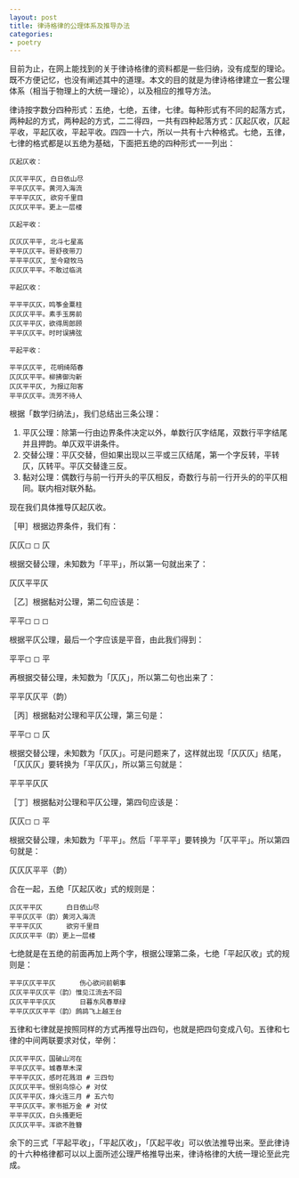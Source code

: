 ```yaml
---
layout: post
title: 律诗格律的公理体系及推导办法
categories:
- poetry
---
```


目前为止，在网上能找到的关于律诗格律的资料都是一些归纳，没有成型的理论。既不方便记忆，也没有阐述其中的道理。本文的目的就是为律诗格律建立一套公理体系（相当于物理上的大统一理论），以及相应的推导方法。  

律诗按字数分四种形式：五绝，七绝，五律，七律。每种形式有不同的起落方式，两种起的方式，两种起的方式，二二得四，一共有四种起落方式：仄起仄收，仄起平收，平起仄收，平起平收。四四一十六，所以一共有十六种格式。七绝，五律，七律的格式都是以五绝为基础，下面把五绝的四种形式一一列出：  

    仄起仄收：  

    仄仄平平仄, 白日依山尽  
    平平仄仄平。黄河入海流  
    平平平仄仄, 欲穷千里目  
    仄仄仄平平。更上一层楼  

    仄起平收：  

    仄仄仄平平, 北斗七星高  
    平平仄仄平。哥舒夜带刀  
    平平平仄仄, 至今窥牧马  
    仄仄仄平平。不敢过临洮  

    平起仄收：  

    平平平仄仄，鸣筝金粟柱  
    仄仄仄平平。素手玉房前  
    仄仄平平仄，欲得周郎顾  
    平平仄仄平。时时误拂弦  

    平起平收：  

    平平仄仄平, 花明绮陌春  
    仄仄仄平平。柳拂御沟新  
    仄仄平平仄, 为报辽阳客  
    平平仄仄平。流芳不待人  

根据「数学归纳法」，我们总结出三条公理：  

1. 平仄公理：除第一行由边界条件决定以外，单数行仄字结尾，双数行平字结尾并且押韵。单仄双平讲条件。  
2. 交替公理：平仄交替，但如果出现以三平或三仄结尾，第一个字反转，平转仄，仄转平。平仄交替逢三反。  
3. 黏对公理：偶数行与前一行开头的平仄相反，奇数行与前一行开头的的平仄相同。联内相对联外黏。  

现在我们具体推导仄起仄收。  

［甲］根据边界条件，我们有：  

仄仄◻︎ ◻︎ 仄  

根据交替公理，未知数为「平平」，所以第一句就出来了：  

仄仄平平仄  

［乙］根据黏对公理，第二句应该是：  

平平◻︎ ◻︎ ◻︎  

根据平仄公理，最后一个字应该是平音，由此我们得到：  

平平◻︎ ◻︎ 平  

再根据交替公理，未知数为「仄仄」，所以第二句也出来了：  

平平仄仄平（韵）  

［丙］根据黏对公理和平仄公理，第三句是：  

平平◻︎ ◻︎ 仄  

根据交替公理，未知数为「仄仄」。可是问题来了，这样就出现「仄仄仄」结尾，「仄仄仄」要转换为「平仄仄」，所以第三句就是：  

平平平仄仄  

［丁］根据黏对公理和平仄公理，第四句应该是：  

仄仄◻︎ ◻︎ 平  

根据交替公理，未知数为「平平」。然后「平平平」要转换为「仄平平」。所以第四句就是：  

仄仄仄平平（韵）  

合在一起，五绝「仄起仄收」式的规则是：  

    仄仄平平仄      白日依山尽  
    平平仄仄平（韵）黄河入海流  
    平平平仄仄      欲穷千里目  
    仄仄仄平平（韵）更上一层楼  

七绝就是在五绝的前面再加上两个字，根据公理第二条，七绝「平起仄收」式的规则是：  

    平平仄仄平平仄      伤心欲问前朝事  
    仄仄平平仄仄平（韵）惟见江流去不回  
    仄仄平平平仄仄      日暮东风春草绿  
    平平仄仄仄平平（韵）鹧鸪飞上越王台  

五律和七律就是按照同样的方式再推导出四句，也就是把四句变成八句。五律和七律的中间两联要求对仗，举例：  

    仄仄平平仄，国破山河在  
    平平仄仄平。城春草木深  
    平平平仄仄，感时花溅泪 # 三四句  
    仄仄仄平平。恨别鸟惊心 # 对仗  
    仄仄平平仄，烽火连三月 # 五六句  
    平平仄仄平。家书抵万金 # 对仗  
    平平平仄仄，白头搔更短  
    仄仄仄平平。浑欲不胜簪  

余下的三式「平起平收」，「平起仄收」，「仄起平收」可以依法推导出来。至此律诗的十六种格律都可以以上面所述公理严格推导出来，律诗格律的大统一理论至此完成。  
